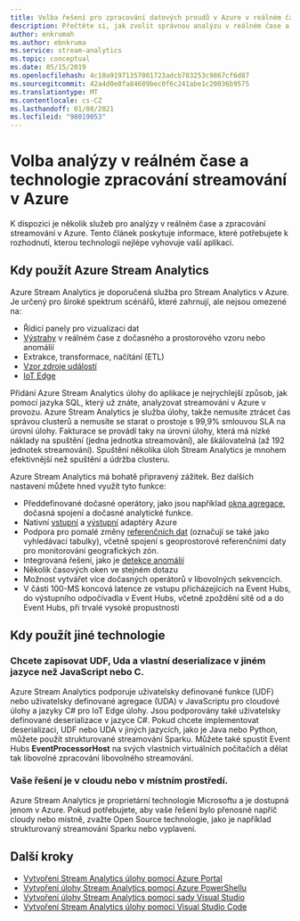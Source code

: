 ```yaml
---
title: Volba řešení pro zpracování datových proudů v Azure v reálném čase
description: Přečtěte si, jak zvolit správnou analýzu v reálném čase a technologii zpracování streamování pro sestavení vaší aplikace v Azure.
author: enkrumah
ms.author: ebnkruma
ms.service: stream-analytics
ms.topic: conceptual
ms.date: 05/15/2019
ms.openlocfilehash: 4c10a91971357001723adcb783253c9867cf6d87
ms.sourcegitcommit: 42a4d0e8fa84609bec0f6c241abe1c20036b9575
ms.translationtype: MT
ms.contentlocale: cs-CZ
ms.lasthandoff: 01/08/2021
ms.locfileid: "98019053"
---
```

# <a name="choose-a-real-time-analytics-and-streaming-processing-technology-on-azure"></a>Volba analýzy v reálném čase a technologie zpracování streamování v Azure

K dispozici je několik služeb pro analýzy v reálném čase a zpracování streamování v Azure. Tento článek poskytuje informace, které potřebujete k rozhodnutí, kterou technologii nejlépe vyhovuje vaší aplikaci.

## <a name="when-to-use-azure-stream-analytics"></a>Kdy použít Azure Stream Analytics

Azure Stream Analytics je doporučená služba pro Stream Analytics v Azure. Je určený pro široké spektrum scénářů, které zahrnují, ale nejsou omezené na:

* Řídicí panely pro vizualizaci dat
* [Výstrahy](stream-analytics-set-up-alerts.md) v reálném čase z dočasného a prostorového vzoru nebo anomálií
* Extrakce, transformace, načítání (ETL)
* [Vzor zdroje událostí](/azure/architecture/patterns/event-sourcing)
* [IoT Edge](stream-analytics-edge.md)

Přidání Azure Stream Analytics úlohy do aplikace je nejrychlejší způsob, jak pomocí jazyka SQL, který už znáte, analyzovat streamování v Azure v provozu. Azure Stream Analytics je služba úlohy, takže nemusíte ztrácet čas správou clusterů a nemusíte se starat o prostoje s 99,9% smlouvou SLA na úrovni úlohy. Fakturace se provádí taky na úrovni úlohy, která má nízké náklady na spuštění (jedna jednotka streamování), ale škálovatelná (až 192 jednotek streamování). Spuštění několika úloh Stream Analytics je mnohem efektivnější než spuštění a údržba clusteru.

Azure Stream Analytics má bohatě připravený zážitek. Bez dalších nastavení můžete hned využít tyto funkce:

* Předdefinované dočasné operátory, jako jsou například [okna agregace](stream-analytics-window-functions.md), dočasná spojení a dočasné analytické funkce.
* Nativní [vstupní](stream-analytics-add-inputs.md) a [výstupní](stream-analytics-define-outputs.md) adaptéry Azure
* Podpora pro pomalé změny [referenčních dat](stream-analytics-use-reference-data.md) (označují se také jako vyhledávací tabulky), včetně spojení s geoprostorové referenčními daty pro monitorování geografických zón.
* Integrovaná řešení, jako je [detekce anomálií](stream-analytics-machine-learning-anomaly-detection.md)
* Několik časových oken ve stejném dotazu
* Možnost vytvářet více dočasných operátorů v libovolných sekvencích.
* V části 100-MS koncová latence ze vstupu přicházejících na Event Hubs, do výstupního odpočívadla v Event Hubs, včetně zpoždění sítě od a do Event Hubs, při trvalé vysoké propustnosti

## <a name="when-to-use-other-technologies"></a>Kdy použít jiné technologie

### <a name="you-want-to-write-udfs-udas-and-custom-deserializers-in-a-language-other-than-javascript-or-c"></a>Chcete zapisovat UDF, Uda a vlastní deserializace v jiném jazyce než JavaScript nebo C. #

Azure Stream Analytics podporuje uživatelsky definované funkce (UDF) nebo uživatelsky definované agregace (UDA) v JavaScriptu pro cloudové úlohy a jazyky C# pro IoT Edge úlohy. Jsou podporovány také uživatelsky definované deserializace v jazyce C#. Pokud chcete implementovat deserializaci, UDF nebo UDA v jiných jazycích, jako je Java nebo Python, můžete použít strukturované streamování Sparku. Můžete také spustit Event Hubs **EventProcessorHost** na svých vlastních virtuálních počítačích a dělat tak libovolné zpracování libovolného streamování.

### <a name="your-solution-is-in-a-multi-cloud-or-on-premises-environment"></a>Vaše řešení je v cloudu nebo v místním prostředí.

Azure Stream Analytics je proprietární technologie Microsoftu a je dostupná jenom v Azure. Pokud potřebujete, aby vaše řešení bylo přenosné napříč cloudy nebo místně, zvažte Open Source technologie, jako je například strukturovaný streamování Sparku nebo vyplavení.

## <a name="next-steps"></a>Další kroky

* [Vytvoření Stream Analytics úlohy pomocí Azure Portal](stream-analytics-quick-create-portal.md)
* [Vytvoření úlohy Stream Analytics pomocí Azure PowerShellu](stream-analytics-quick-create-powershell.md)
* [Vytvoření úlohy Stream Analytics pomocí sady Visual Studio](stream-analytics-quick-create-vs.md)
* [Vytvoření Stream Analytics úlohy pomocí Visual Studio Code](quick-create-visual-studio-code.md)
